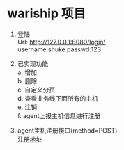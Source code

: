 # wariship 项目

1. 登陆  
   Url: http://127.0.0.1:8080/login/  
   username:shuke   passwd:123  

2. 已实现功能  
    a. 增加  
    b. 删除  
    c. 自定义分页  
    d. 查看业务线下面所有的主机  
    e. 注销  
    f. agent上报主机信息进行注册
    
3. agent主机注册接口(method=POST)  
 [注册地址](http://127.0.0.1:9000/host/asset/)
